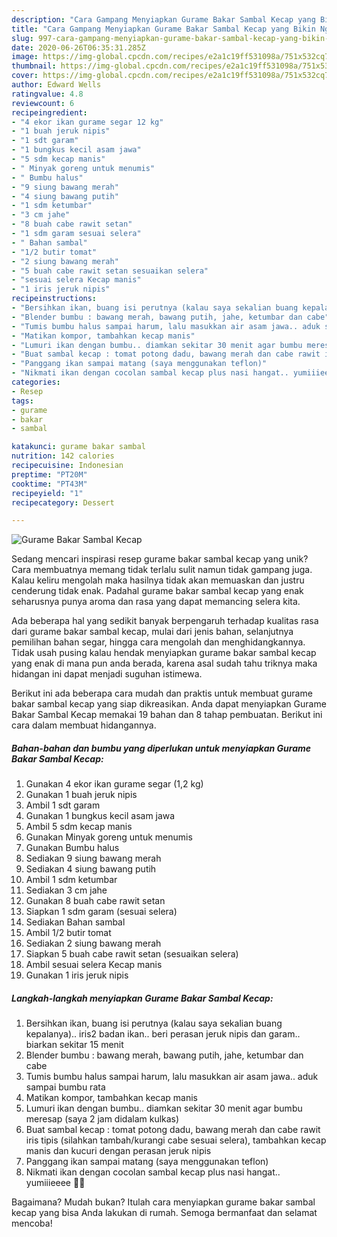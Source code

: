 ```yaml
---
description: "Cara Gampang Menyiapkan Gurame Bakar Sambal Kecap yang Bikin Ngiler"
title: "Cara Gampang Menyiapkan Gurame Bakar Sambal Kecap yang Bikin Ngiler"
slug: 997-cara-gampang-menyiapkan-gurame-bakar-sambal-kecap-yang-bikin-ngiler
date: 2020-06-26T06:35:31.285Z
image: https://img-global.cpcdn.com/recipes/e2a1c19ff531098a/751x532cq70/gurame-bakar-sambal-kecap-foto-resep-utama.jpg
thumbnail: https://img-global.cpcdn.com/recipes/e2a1c19ff531098a/751x532cq70/gurame-bakar-sambal-kecap-foto-resep-utama.jpg
cover: https://img-global.cpcdn.com/recipes/e2a1c19ff531098a/751x532cq70/gurame-bakar-sambal-kecap-foto-resep-utama.jpg
author: Edward Wells
ratingvalue: 4.8
reviewcount: 6
recipeingredient:
- "4 ekor ikan gurame segar 12 kg"
- "1 buah jeruk nipis"
- "1 sdt garam"
- "1 bungkus kecil asam jawa"
- "5 sdm kecap manis"
- " Minyak goreng untuk menumis"
- " Bumbu halus"
- "9 siung bawang merah"
- "4 siung bawang putih"
- "1 sdm ketumbar"
- "3 cm jahe"
- "8 buah cabe rawit setan"
- "1 sdm garam sesuai selera"
- " Bahan sambal"
- "1/2 butir tomat"
- "2 siung bawang merah"
- "5 buah cabe rawit setan sesuaikan selera"
- "sesuai selera Kecap manis"
- "1 iris jeruk nipis"
recipeinstructions:
- "Bersihkan ikan, buang isi perutnya (kalau saya sekalian buang kepalanya).. iris2 badan ikan.. beri perasan jeruk nipis dan garam.. biarkan sekitar 15 menit"
- "Blender bumbu : bawang merah, bawang putih, jahe, ketumbar dan cabe"
- "Tumis bumbu halus sampai harum, lalu masukkan air asam jawa.. aduk sampai bumbu rata"
- "Matikan kompor, tambahkan kecap manis"
- "Lumuri ikan dengan bumbu.. diamkan sekitar 30 menit agar bumbu meresap (saya 2 jam didalam kulkas)"
- "Buat sambal kecap : tomat potong dadu, bawang merah dan cabe rawit iris tipis (silahkan tambah/kurangi cabe sesuai selera), tambahkan kecap manis dan kucuri dengan perasan jeruk nipis"
- "Panggang ikan sampai matang (saya menggunakan teflon)"
- "Nikmati ikan dengan cocolan sambal kecap plus nasi hangat.. yumiiieeee 🤤🤤"
categories:
- Resep
tags:
- gurame
- bakar
- sambal

katakunci: gurame bakar sambal 
nutrition: 142 calories
recipecuisine: Indonesian
preptime: "PT20M"
cooktime: "PT43M"
recipeyield: "1"
recipecategory: Dessert

---
```



![Gurame Bakar Sambal Kecap](https://img-global.cpcdn.com/recipes/e2a1c19ff531098a/751x532cq70/gurame-bakar-sambal-kecap-foto-resep-utama.jpg)

Sedang mencari inspirasi resep gurame bakar sambal kecap yang unik? Cara membuatnya memang tidak terlalu sulit namun tidak gampang juga. Kalau keliru mengolah maka hasilnya tidak akan memuaskan dan justru cenderung tidak enak. Padahal gurame bakar sambal kecap yang enak seharusnya punya aroma dan rasa yang dapat memancing selera kita.

Ada beberapa hal yang sedikit banyak berpengaruh terhadap kualitas rasa dari gurame bakar sambal kecap, mulai dari jenis bahan, selanjutnya pemilihan bahan segar, hingga cara mengolah dan menghidangkannya. Tidak usah pusing kalau hendak menyiapkan gurame bakar sambal kecap yang enak di mana pun anda berada, karena asal sudah tahu triknya maka hidangan ini dapat menjadi suguhan istimewa.




Berikut ini ada beberapa cara mudah dan praktis untuk membuat gurame bakar sambal kecap yang siap dikreasikan. Anda dapat menyiapkan Gurame Bakar Sambal Kecap memakai 19 bahan dan 8 tahap pembuatan. Berikut ini cara dalam membuat hidangannya.

<!--inarticleads1-->

##### Bahan-bahan dan bumbu yang diperlukan untuk menyiapkan Gurame Bakar Sambal Kecap:

1. Gunakan 4 ekor ikan gurame segar (1,2 kg)
1. Gunakan 1 buah jeruk nipis
1. Ambil 1 sdt garam
1. Gunakan 1 bungkus kecil asam jawa
1. Ambil 5 sdm kecap manis
1. Gunakan  Minyak goreng untuk menumis
1. Gunakan  Bumbu halus
1. Sediakan 9 siung bawang merah
1. Sediakan 4 siung bawang putih
1. Ambil 1 sdm ketumbar
1. Sediakan 3 cm jahe
1. Gunakan 8 buah cabe rawit setan
1. Siapkan 1 sdm garam (sesuai selera)
1. Sediakan  Bahan sambal
1. Ambil 1/2 butir tomat
1. Sediakan 2 siung bawang merah
1. Siapkan 5 buah cabe rawit setan (sesuaikan selera)
1. Ambil sesuai selera Kecap manis
1. Gunakan 1 iris jeruk nipis




<!--inarticleads2-->

##### Langkah-langkah menyiapkan Gurame Bakar Sambal Kecap:

1. Bersihkan ikan, buang isi perutnya (kalau saya sekalian buang kepalanya).. iris2 badan ikan.. beri perasan jeruk nipis dan garam.. biarkan sekitar 15 menit
1. Blender bumbu : bawang merah, bawang putih, jahe, ketumbar dan cabe
1. Tumis bumbu halus sampai harum, lalu masukkan air asam jawa.. aduk sampai bumbu rata
1. Matikan kompor, tambahkan kecap manis
1. Lumuri ikan dengan bumbu.. diamkan sekitar 30 menit agar bumbu meresap (saya 2 jam didalam kulkas)
1. Buat sambal kecap : tomat potong dadu, bawang merah dan cabe rawit iris tipis (silahkan tambah/kurangi cabe sesuai selera), tambahkan kecap manis dan kucuri dengan perasan jeruk nipis
1. Panggang ikan sampai matang (saya menggunakan teflon)
1. Nikmati ikan dengan cocolan sambal kecap plus nasi hangat.. yumiiieeee 🤤🤤




Bagaimana? Mudah bukan? Itulah cara menyiapkan gurame bakar sambal kecap yang bisa Anda lakukan di rumah. Semoga bermanfaat dan selamat mencoba!

